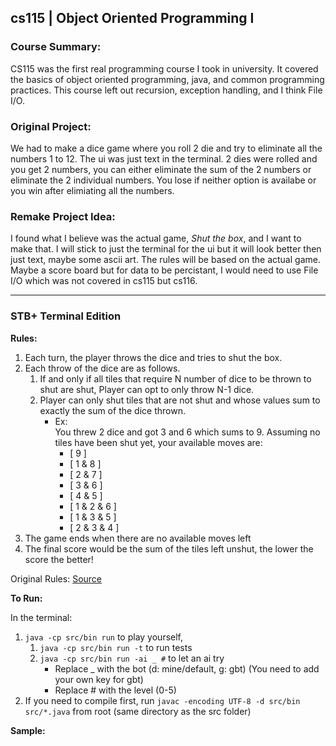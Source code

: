 ## cs115 | Object Oriented Programming I

### Course Summary:

CS115 was the first real programming course I took in university. It covered the basics of object 
oriented programming, java, and common programming practices. This course left out recursion, 
exception handling, and I think File I/O.

### Original Project:

We had to make a dice game where you roll 2 die and try to eliminate all the numbers 1 to 12. The 
ui was just text in the terminal. 2 dies were rolled and you get 2 numbers, you can either 
eliminate the sum of the 2 numbers or eliminate the 2 individual numbers. You lose if neither 
option is availabe or you win after elimiating all the numbers. 

### Remake Project Idea:

I found what I believe was the actual game, *Shut the box*, and I want to make that. I will stick 
to just the terminal for the ui but it will look better then just text, maybe some ascii art. The 
rules will be based on the actual game. Maybe a score board but for data to be percistant, I would 
need to use File I/O which was not covered in cs115 but cs116.

---

### STB+ Terminal Edition

**Rules:**
1. Each turn, the player throws the dice and tries to shut the box.
2. Each throw of the dice are as follows.
    1. If and only if all tiles that require N number of dice to be thrown to shut are shut, 
    Player can opt to only throw N-1 dice.
    2. Player can only shut tiles that are not shut and whose values sum to exactly the sum of 
    the dice thrown.
        - Ex:<br>
            You threw 2 dice and got 3 and 6 which sums to 9. Assuming no tiles have been shut 
            yet, your available moves are:<br>
            - [ 9 ]
            - [ 1 & 8 ]
            - [ 2 & 7 ] 
            - [ 3 & 6 ]
            - [ 4 & 5 ]
            - [ 1 & 2 & 6 ] 
            - [ 1 & 3 & 5 ] 
            - [ 2 & 3 & 4 ]
3. The game ends when there are no available moves left
4. The final score would be the sum of the tiles left unshut, the lower the score the better!

Original Rules: 
[Source](https://www.mastersofgames.com/rules/shut-box-rules.htm?srsltid=AfmBOooYntoxPjQ7Kj2dkRyXA7wkTZ193iL9vYO8kz3o-y91YhSWKxjr)

**To Run:**

In the terminal:
1. `java -cp src/bin run` to play yourself, 
    1. `java -cp src/bin run -t` to run tests
    2. `java -cp src/bin run -ai _ #` to let an ai try
        - Replace _ with the bot (d: mine/default, g: gbt) 
            (You need to add your own key for gbt)
        - Replace # with the level (0-5)
3. If you need to compile first, run `javac -encoding UTF-8 -d src/bin src/*.java` from root 
    (same directory as the src folder)

**Sample:**